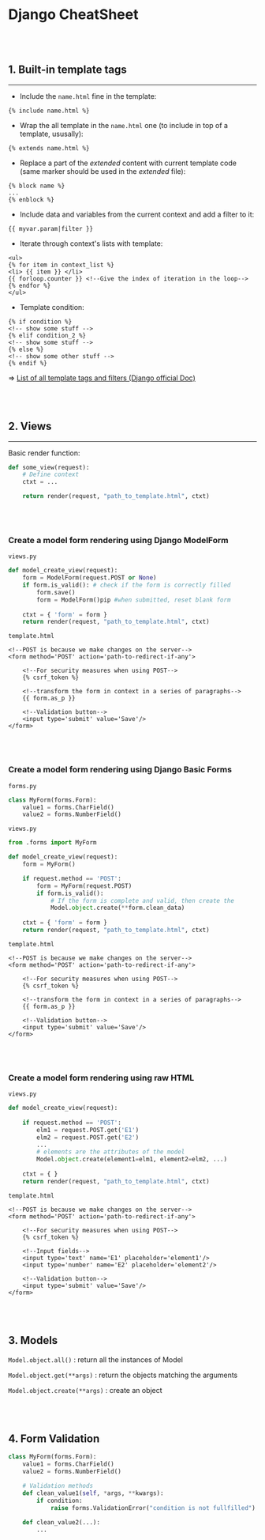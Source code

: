 # **Django CheatSheet** 

<br></br>

## 1. Built-in template tags
---
- Include the `name.html` fine in the template:
```django
{% include name.html %}
```

- Wrap the all template in the `name.html` one (to include in top of a template, ususally):
```django
{% extends name.html %}
```

- Replace a part of the *extended* content with current template code (same marker should be used in the *extended* file):
```django
{% block name %}
...
{% enblock %}
```

- Include data and variables from the current context and add a filter to it:
```django
{{ myvar.param|filter }}
```

- Iterate through context's lists with template:
```django
<ul> 
{% for item in context_list %}
<li> {{ item }} </li> 
{{ forloop.counter }} <!--Give the index of iteration in the loop-->
{% endfor %}
</ul>
```

- Template condition:
```django
{% if condition %}
<!-- show some stuff -->
{% elif condition_2 %}
<!-- show some stuff -->
{% else %}
<!-- show some other stuff -->
{% endif %}
```

=> <a href="https://docs.djangoproject.com/en/3.1/ref/templates/builtins/">List of all template tags and filters (Django official Doc)</a>

<br></br>

## 2. Views 
***
Basic render function:
```py
def some_view(request):
	# Define context
	ctxt = ...

	return render(request, "path_to_template.html", ctxt)
```
<br></br>

### Create a model form rendering using Django ModelForm

`views.py`
```py
def model_create_view(request):
	form = ModelForm(request.POST or None)
	if form.is_valid(): # check if the form is correctly filled
		form.save()
		form = ModelForm()pip #when submitted, reset blank form
	
	ctxt = { 'form' = form }
	return render(request, "path_to_template.html", ctxt)
```

`template.html`
```django
<!--POST is because we make changes on the server-->
<form method='POST' action='path-to-redirect-if-any'>
	
	<!--For security measures when using POST-->
	{% csrf_token %} 

	<!--transform the form in context in a series of paragraphs-->
	{{ form.as_p }} 
	
	<!--Validation button-->
	<input type='submit' value='Save'/>
</form>
```
<br></br>

### Create a model form rendering using Django Basic Forms

`forms.py`
```py
class MyForm(forms.Form):
	value1 = forms.CharField()
	value2 = forms.NumberField()
```

`views.py`
```py
from .forms import MyForm

def model_create_view(request):
	form = MyForm()

	if request.method == 'POST':
		form = MyForm(request.POST)
		if form.is_valid():
			# If the form is complete and valid, then create the 
			Model.object.create(**form.clean_data)
	
	ctxt = { 'form' = form }
	return render(request, "path_to_template.html", ctxt)
```

`template.html`
```django
<!--POST is because we make changes on the server-->
<form method='POST' action='path-to-redirect-if-any'>
	
	<!--For security measures when using POST-->
	{% csrf_token %} 

	<!--transform the form in context in a series of paragraphs-->
	{{ form.as_p }} 
	
	<!--Validation button-->
	<input type='submit' value='Save'/>
</form>
```
<br></br>

### Create a model form rendering using raw HTML

`views.py`
```py
def model_create_view(request):
	
	if request.method == 'POST':
		elm1 = request.POST.get('E1')
		elm2 = request.POST.get('E2')
		...
		# elements are the attributes of the model
		Model.object.create(element1=elm1, element2=elm2, ...) 
	
	ctxt = { }
	return render(request, "path_to_template.html", ctxt)
```
`template.html`
```django
<!--POST is because we make changes on the server-->
<form method='POST' action='path-to-redirect-if-any'>
	
	<!--For security measures when using POST-->
	{% csrf_token %} 

	<!--Input fields-->
	<input type='text' name='E1' placeholder='element1'/>
	<input type='number' name='E2' placeholder='element2'/>
	
	<!--Validation button-->
	<input type='submit' value='Save'/>
</form>
```

<br></br>

## 3. Models
`Model.object.all()` : return all the instances of Model

`Model.object.get(**args)` : return the objects matching the arguments

`Model.object.create(**args)` : create an object

<br></br>
## 4. Form Validation

```py
class MyForm(forms.Form):
	value1 = forms.CharField()
	value2 = forms.NumberField()

	# Validation methods
	def clean_value1(self, *args, **kwargs):
		if condition:
			raise forms.ValidationError("condition is not fullfilled")
	
	def clean_value2(...):
		...
	
```